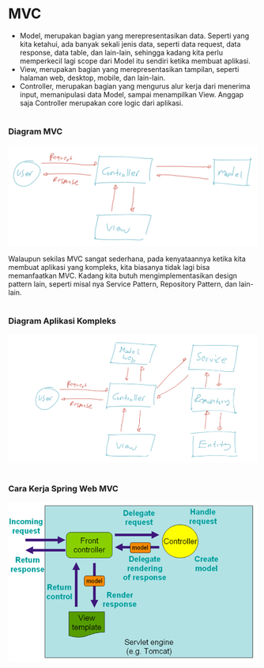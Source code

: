 # MVC

- Model, merupakan bagian yang merepresentasikan data. Seperti yang kita ketahui, ada banyak sekali jenis data, seperti data request, data response, data table, dan lain-lain, sehingga kadang kita perlu memperkecil lagi scope dari Model itu sendiri ketika membuat aplikasi.
- View, merupakan bagian yang merepresentasikan tampilan, seperti halaman web, desktop, mobile, dan lain-lain.
- Controller, merupakan bagian yang mengurus alur kerja dari menerima input, memanipulasi data Model, sampai menampilkan View. Anggap saja Controller merupakan core logic dari aplikasi.
#
### Diagram MVC
![](img/1.1.png)

Walaupun sekilas MVC sangat sederhana, pada kenyataannya ketika kita membuat aplikasi yang kompleks, kita biasanya tidak lagi bisa memanfaatkan MVC.
Kadang kita butuh mengimplementasikan design pattern lain, seperti misal nya Service Pattern, Repository Pattern, dan lain-lain.
#
### Diagram Aplikasi Kompleks
![](img/1.2.png)

#
### Cara Kerja Spring Web MVC
![](img/1.3.png)